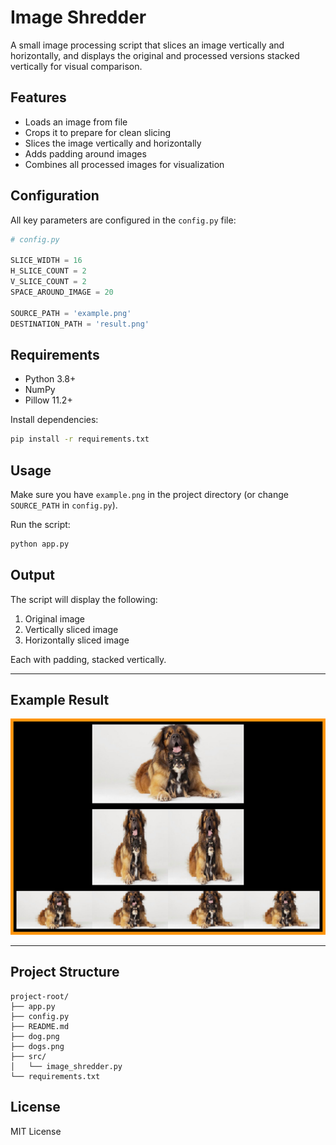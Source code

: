 # Image Shredder

A small image processing script that slices an image vertically and horizontally, and displays the original and processed versions stacked vertically for visual comparison.

## Features

- Loads an image from file
- Crops it to prepare for clean slicing
- Slices the image vertically and horizontally
- Adds padding around images
- Combines all processed images for visualization

## Configuration

All key parameters are configured in the `config.py` file:

```python
# config.py

SLICE_WIDTH = 16
H_SLICE_COUNT = 2
V_SLICE_COUNT = 2
SPACE_AROUND_IMAGE = 20

SOURCE_PATH = 'example.png'
DESTINATION_PATH = 'result.png'
```

## Requirements

- Python 3.8+
- NumPy
- Pillow 11.2+

Install dependencies:

```bash
pip install -r requirements.txt
```

## Usage

Make sure you have `example.png` in the project directory (or change `SOURCE_PATH` in `config.py`).

Run the script:

```bash
python app.py
```

## Output

The script will display the following:

1. Original image
2. Vertically sliced image 
3. Horizontally sliced image

Each with padding, stacked vertically.

---

## Example Result

<img src="./result.png" alt="Processed Output" width="600"/>

---

## Project Structure

```
project-root/
├── app.py
├── config.py
├── README.md
├── dog.png
├── dogs.png
├── src/
│   └── image_shredder.py
└── requirements.txt
```

## License

MIT License